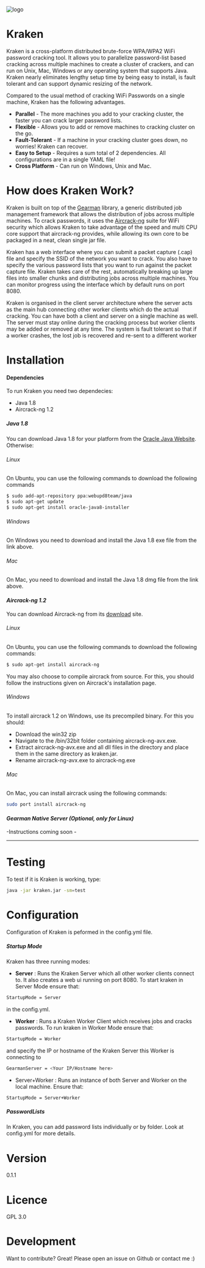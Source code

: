 ![logo](https://github.com/arcaneiceman/Kraken/misc/repo-images/kraken-logo.png) 

# Kraken

Kraken is a cross-platform distributed brute-force WPA/WPA2 WiFi password cracking tool. It allows you to parallelize password-list based cracking across multiple machines to create a cluster of crackers, and can run on Unix, Mac, Windows or any operating system that supports Java. Kraken nearly eliminates lengthy setup time by being easy to install, is fault tolerant and can support dynamic resizing of the network. 

Compared to the usual method of cracking WiFi Passwords on a single machine, Kraken has the following advantages.
    
- **Parallel** - The more machines you add to your cracking cluster, the faster you can crack larger password lists.
- **Flexible** - Allows you to add or remove machines to cracking cluster on the go.
- **Fault-Tolerant** - If a machine in your cracking cluster goes down, no worries! Kraken can recover. 
- **Easy to Setup** - Requires a sum total of 2 dependencies. All configurations are in a single YAML file!
- **Cross Platform** - Can run on Windows, Unix and Mac.

# How does Kraken Work?
Kraken is built on top of the [Gearman] library, a generic distributed job management framework that allows the distribution of jobs across multiple machines. To crack passwords, it uses the [Aircrack-ng] suite for WiFi security which allows Kraken to take advantage of the speed and multi CPU core support that aircrack-ng provides, while allowing its own core to be packaged in a neat, clean single jar file. 

Kraken has a web interface where you can submit a packet capture (.cap) file and specify the SSID of the network you want to crack. You also have to specify the various password lists that you want to run against the packet capture file. Kraken takes care of the rest, automatically breaking up large files into smaller chunks and distributing jobs across multiple machines. You can monitor progress using the interface which by default runs on port 8080.

Kraken is organised in the client server architecture where the server acts as the main hub connecting other worker clients which do the actual cracking. You can have both a client and server on a single machine as well. The server must stay online during the cracking process but worker clients may be added or removed at any time. The system is fault tolerant so that if a worker crashes, the lost job is recovered and re-sent to a different worker

# Installation
#### Dependencies

To run Kraken you need two dependecies:
- Java 1.8
- Aircrack-ng 1.2
##### ***Java 1.8*** 
You can download Java 1.8 for your platform from the [Oracle Java Website]. Otherwise:
###### Linux
On Ubuntu, you can use the following commands to download the following commands
```sh
$ sudo add-apt-repository ppa:webupd8team/java
$ sudo apt-get update
$ sudo apt-get install oracle-java8-installer
```
###### Windows
On Windows you need to download and install the Java 1.8 exe file from the link above.

###### Mac
On Mac, you need to download and install the Java 1.8 dmg file from the link above.

#### ***Aircrack-ng 1.2***  
You can download Aircrack-ng from its [download] site.
###### Linux
On Ubuntu, you can use the following commands to download the following commands:
```sh
$ sudo apt-get install aircrack-ng
```
You may also choose to compile aircrack from source. For this, you should follow the instructions given on Aircrack's installation page.
###### Windows
To install aircrack 1.2 on Windows, use its precompiled binary. For this you should:
- Download the win32 zip
- Navigate to the /bin/32bit folder containing aircrack-ng-avx.exe.
- Extract aircrack-ng-avx.exe and all dll files in the directory and place them in the same directory as kraken.jar.
- Rename aircrack-ng-avx.exe to aircrack-ng.exe

###### Mac
On Mac, you can install aircrack using the following commands:
```sh
sudo port install aircrack-ng
```

#### ***Gearman Native Server (Optional, only for Linux)***
-Instructions coming soon -

---
# Testing
To test if it is Kraken is working, type:
```sh
java -jar kraken.jar -sm=test
```
# Configuration

Configuration of Kraken is peformed in the config.yml file.

##### Startup Mode
Kraken has three running modes: 
- **Server** : Runs the Kraken Server which all other worker clients connect to. It also creates a web ui running on port 8080. To start kraken in Server Mode ensure that:
```sh
StartupMode = Server
```
in the config.yml.
- **Worker** : Runs a Kraken Worker Client which receives jobs and cracks passwords. To run kraken in Worker Mode ensure that:
```sh
StartupMode = Worker
```
and specify the IP or hostname of the Kraken Server this Worker is connecting to
```sh
GearmanServer = <Your IP/Hostname here>
```
- Server+Worker : Runs an instance of both Server and Worker on the local machine.
Ensure that:
```sh
StartupMode = Server+Worker
```

##### PasswordLists
In Kraken, you can add password lists individually or by folder. Look at config.yml for more details.

# Version
0.1.1

# Licence
GPL 3.0

# Development
Want to contribute? Great! Please open an issue on Github or contact me :)

[//]: # (These are reference links used in the body of this note and get stripped out when the markdown processor does its job. There is no need to format nicely because it shouldn't be seen. Thanks SO - http://stackoverflow.com/questions/4823468/store-comments-in-markdown-syntax)


[Aircrack-ng]: <http://aircrack-ng.org>
[Gearman]: <http://gearman.org>
[Oracle Java Website]: <http://www.oracle.com/technetwork/java/javase/downloads/jdk8-downloads-2133151.html>
[download]: <http://aircrack-ng.org>
